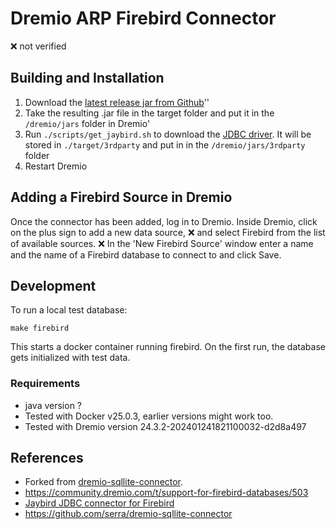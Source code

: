 # Dremio ARP Firebird Connector

❌ not verified

## Building and Installation

1. Download the [latest release jar from Github](https://github.com/serraict/dremio-firebird-connector/releases/)''
2. Take the resulting .jar file in the target folder and put it in the `/dremio/jars` folder in Dremio'
3. Run `./scripts/get_jaybird.sh` to download the [JDBC driver](https://firebirdsql.org/en/jdbc-driver/).
   It will be stored in `./target/3rdparty` and put in in the `/dremio/jars/3rdparty` folder
4. Restart Dremio

## Adding a Firebird Source in Dremio

Once the connector has been added, log in to Dremio.
Inside Dremio, click on the plus sign to add a new data source,
❌ and select Firebird from the list of available sources.
❌ In the 'New Firebird Source' window enter a name and the name of a Firebird database to connect to and click Save.

## Development

To run a local test database:

```shell
make firebird
```

This starts a docker container running firebird.
On the first run, the database gets initialized with test data.

### Requirements

* java version ?
* Tested with Docker v25.0.3, earlier versions might work too.
* Tested with Dremio version 24.3.2-202401241821100032-d2d8a497

## References

* Forked from [dremio-sqllite-connector](https://github.com/dremio-hub/dremio-sqllite-connector).
* <https://community.dremio.com/t/support-for-firebird-databases/503>
* [Jaybird JDBC connector for Firebird](https://firebirdsql.github.io/jaybird-manual/jaybird_manual.html)
* <https://github.com/serra/dremio-sqllite-connector>


